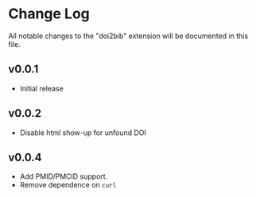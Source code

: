 # Change Log

All notable changes to the "doi2bib" extension will be documented in this file.

## v0.0.1

- Initial release

## v0.0.2

- Disable html show-up for unfound DOI

## v0.0.4

- Add PMID/PMCID support.
- Remove dependence on `curl`